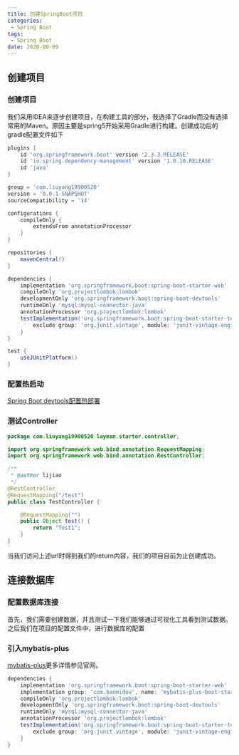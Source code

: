 ```yaml
---
title: 创建SpringBoot项目
categories: 
 - Spring Boot
tags:
 - Spring Boot
date: 2020-09-09
---
```


## 创建项目
### 创建项目
我们采用IDEA来逐步创建项目，在构建工具的部分，我选择了Gradle而没有选择常用的Maven。原因主要是spring5开始采用Gradle进行构建。创建成功后的gradle配置文件如下
``` groovy
plugins {
    id 'org.springframework.boot' version '2.3.3.RELEASE'
    id 'io.spring.dependency-management' version '1.0.10.RELEASE'
    id 'java'
}

group = 'com.liuyang19900520'
version = '0.0.1-SNAPSHOT'
sourceCompatibility = '14'

configurations {
    compileOnly {
        extendsFrom annotationProcessor
    }
}

repositories {
    mavenCentral()
}

dependencies {
    implementation 'org.springframework.boot:spring-boot-starter-web'
    compileOnly 'org.projectlombok:lombok'
    developmentOnly 'org.springframework.boot:spring-boot-devtools'
    runtimeOnly 'mysql:mysql-connector-java'
    annotationProcessor 'org.projectlombok:lombok'
    testImplementation('org.springframework.boot:spring-boot-starter-test') {
        exclude group: 'org.junit.vintage', module: 'junit-vintage-engine'
    }
}

test {
    useJUnitPlatform()
}
```
### 配置热启动
[Spring Boot devtools配置热部署](https://blog.csdn.net/qq_27886997/article/details/82799217)

### 测试Controller
``` java
package com.liuyang19900520.layman.starter.controller;

import org.springframework.web.bind.annotation.RequestMapping;
import org.springframework.web.bind.annotation.RestController;

/**
 * @author lijiao
 */
@RestController
@RequestMapping("/test")
public class TestController {

    @RequestMapping("")
    public Object test() {
        return "Test1";
    }
}
```
当我们访问上述url时得到我们的return内容，我们的项目目前为止创建成功。

## 连接数据库

### 配置数据库连接
首先，我们需要创建数据，并且测试一下我们能够通过可视化工具看到测试数据。之后我们在项目的配置文件中，进行数据库的配置

### 引入mybatis-plus
[mybatis-plus](https://mybatis.plus/)更多详情参见官网。
``` groovy
dependencies {
    implementation 'org.springframework.boot:spring-boot-starter-web'
    implementation group: 'com.baomidou', name: 'mybatis-plus-boot-starter', version: '3.4.0'
    compileOnly 'org.projectlombok:lombok'
    developmentOnly 'org.springframework.boot:spring-boot-devtools'
    runtimeOnly 'mysql:mysql-connector-java'
    annotationProcessor 'org.projectlombok:lombok'
    testImplementation('org.springframework.boot:spring-boot-starter-test') {
        exclude group: 'org.junit.vintage', module: 'junit-vintage-engine'
    }
}
```







